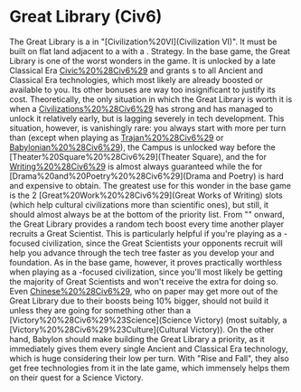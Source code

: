 # Great Library (Civ6)

The Great Library is a in "[Civilization%20VI](Civilization VI)". It must be built on flat land adjacent to a with a .
Strategy.
In the base game, the Great Library is one of the worst wonders in the game. It is unlocked by a late Classical Era [Civic%20%28Civ6%29](civic) and grants s to all Ancient and Classical Era technologies, which most likely are already boosted or available to you. Its other bonuses are way too insignificant to justify its cost. Theoretically, the only situation in which the Great Library is worth it is when a [Civilizations%20%28Civ6%29](civilization) has strong and has managed to unlock it relatively early, but is lagging severely in tech development. This situation, however, is vanishingly rare: you always start with more per turn than (except when playing as [Trajan%20%28Civ6%29](Trajan) or [Babylonian%20%28Civ6%29](Babylon)), the Campus is unlocked way before the [Theater%20Square%20%28Civ6%29](Theater Square), and the for [Writing%20%28Civ6%29](Writing) is almost always guaranteed while the for [Drama%20and%20Poetry%20%28Civ6%29](Drama and Poetry) is hard and expensive to obtain. The greatest use for this wonder in the base game is the 2 [Great%20Work%20%28Civ6%29](Great Works of Writing) slots (which help cultural civilizations more than scientific ones), but still, it should almost always be at the bottom of the priority list.
From "" onward, the Great Library provides a random tech boost every time another player recruits a Great Scientist. This is particularly helpful if you're playing as a -focused civilization, since the Great Scientists your opponents recruit will help you advance through the tech tree faster as you develop your and foundation. As in the base game, however, it proves practically worthless when playing as a -focused civilization, since you'll most likely be getting the majority of Great Scientists and won't receive the extra for doing so.
Even [Chinese%20%28Civ6%29](China), who on paper may get more out of the Great Library due to their boosts being 10% bigger, should not build it unless they are going for something other than a [Victory%20%28Civ6%29%23Science](Science Victory) (most suitably, a [Victory%20%28Civ6%29%23Culture](Cultural Victory)).
On the other hand, Babylon should make building the Great Library a priority, as it immediately gives them every single Ancient and Classical Era technology, which is huge considering their low per turn. With "Rise and Fall", they also get free technologies from it in the late game, which immensely helps them on their quest for a Science Victory.